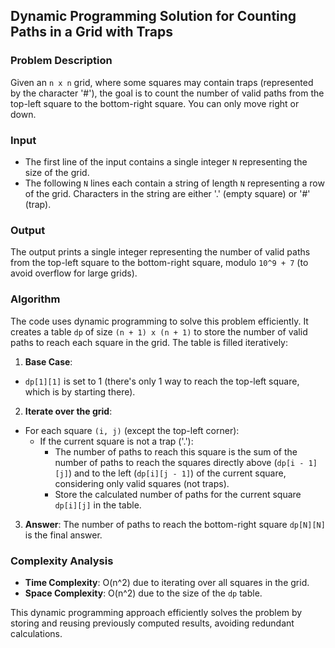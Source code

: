 ## Dynamic Programming Solution for Counting Paths in a Grid with Traps

### Problem Description

Given an `n x n` grid, where some squares may contain traps (represented by the character '#'), the goal is to count the number of valid paths from the top-left square to the bottom-right square. You can only move right or down.

### Input

- The first line of the input contains a single integer `N` representing the size of the grid.
- The following `N` lines each contain a string of length `N` representing a row of the grid. Characters in the string are either '.' (empty square) or '#' (trap).

### Output

The output prints a single integer representing the number of valid paths from the top-left square to the bottom-right square, modulo `10^9 + 7` (to avoid overflow for large grids).

### Algorithm

The code uses dynamic programming to solve this problem efficiently. It creates a table `dp` of size `(n + 1) x (n + 1)` to store the number of valid paths to reach each square in the grid. The table is filled iteratively:

1. **Base Case**:
  - `dp[1][1]` is set to 1 (there's only 1 way to reach the top-left square, which is by starting there).

2. **Iterate over the grid**:
  - For each square `(i, j)` (except the top-left corner):
    - If the current square is not a trap ('.'):
      - The number of paths to reach this square is the sum of the number of paths to reach the squares directly above (`dp[i - 1][j]`) and to the left (`dp[i][j - 1]`) of the current square, considering only valid squares (not traps).
      - Store the calculated number of paths for the current square `dp[i][j]` in the table.

3. **Answer**: The number of paths to reach the bottom-right square `dp[N][N]` is the final answer.

### Complexity Analysis

- **Time Complexity**: O(n^2) due to iterating over all squares in the grid.
- **Space Complexity**: O(n^2) due to the size of the `dp` table.

This dynamic programming approach efficiently solves the problem by storing and reusing previously computed results, avoiding redundant calculations.